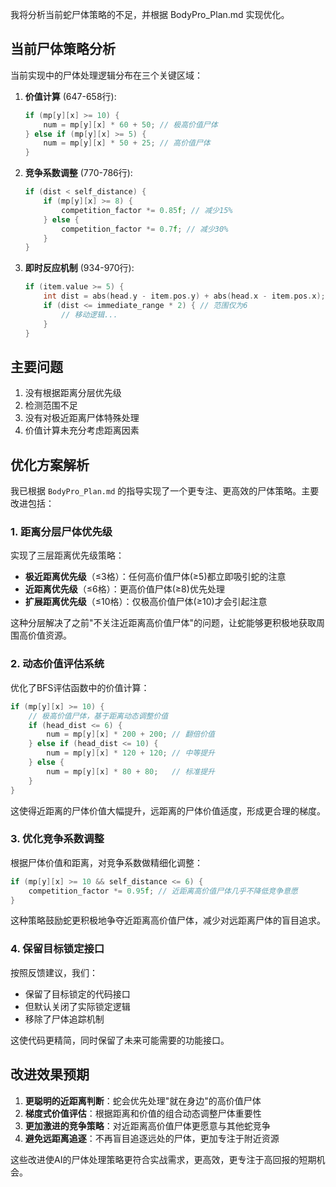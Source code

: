 我将分析当前蛇尸体策略的不足，并根据 BodyPro_Plan.md 实现优化。

## 当前尸体策略分析

当前实现中的尸体处理逻辑分布在三个关键区域：

1. **价值计算** (647-658行):

   ```cpp
   if (mp[y][x] >= 10) {
       num = mp[y][x] * 60 + 50; // 极高价值尸体
   } else if (mp[y][x] >= 5) {
       num = mp[y][x] * 50 + 25; // 高价值尸体
   }
   ```
2. **竞争系数调整** (770-786行):

   ```cpp
   if (dist < self_distance) {
       if (mp[y][x] >= 8) {
           competition_factor *= 0.85f; // 减少15%
       } else {
           competition_factor *= 0.7f; // 减少30%
       }
   }
   ```
3. **即时反应机制** (934-970行):

   ```cpp
   if (item.value >= 5) {
       int dist = abs(head.y - item.pos.y) + abs(head.x - item.pos.x);
       if (dist <= immediate_range * 2) { // 范围仅为6
           // 移动逻辑...
       }
   }
   ```

## 主要问题

1. 没有根据距离分层优先级
2. 检测范围不足
3. 没有对极近距离尸体特殊处理
4. 价值计算未充分考虑距离因素

## 优化方案解析

我已根据 `BodyPro_Plan.md` 的指导实现了一个更专注、更高效的尸体策略。主要改进包括：

### 1. 距离分层尸体优先级

实现了三层距离优先级策略：

- **极近距离优先级**（≤3格）：任何高价值尸体(≥5)都立即吸引蛇的注意
- **近距离优先级**（≤6格）：更高价值尸体(≥8)优先处理
- **扩展距离优先级**（≤10格）：仅极高价值尸体(≥10)才会引起注意

这种分层解决了之前"不关注近距离高价值尸体"的问题，让蛇能够更积极地获取周围高价值资源。

### 2. 动态价值评估系统

优化了BFS评估函数中的价值计算：

```cpp
if (mp[y][x] >= 10) {
    // 极高价值尸体，基于距离动态调整价值
    if (head_dist <= 6) {
        num = mp[y][x] * 200 + 200; // 翻倍价值
    } else if (head_dist <= 10) {
        num = mp[y][x] * 120 + 120; // 中等提升
    } else {
        num = mp[y][x] * 80 + 80;   // 标准提升
    }
}
```

这使得近距离的尸体价值大幅提升，远距离的尸体价值适度，形成更合理的梯度。

### 3. 优化竞争系数调整

根据尸体价值和距离，对竞争系数做精细化调整：

```cpp
if (mp[y][x] >= 10 && self_distance <= 6) {
    competition_factor *= 0.95f; // 近距离高价值尸体几乎不降低竞争意愿
} 
```

这种策略鼓励蛇更积极地争夺近距离高价值尸体，减少对远距离尸体的盲目追求。

### 4. 保留目标锁定接口

按照反馈建议，我们：

- 保留了目标锁定的代码接口
- 但默认关闭了实际锁定逻辑
- 移除了尸体追踪机制

这使代码更精简，同时保留了未来可能需要的功能接口。

## 改进效果预期

1. **更聪明的近距离判断**：蛇会优先处理"就在身边"的高价值尸体
2. **梯度式价值评估**：根据距离和价值的组合动态调整尸体重要性
3. **更加激进的竞争策略**：对近距离高价值尸体更愿意与其他蛇竞争
4. **避免远距离追逐**：不再盲目追逐远处的尸体，更加专注于附近资源

这些改进使AI的尸体处理策略更符合实战需求，更高效，更专注于高回报的短期机会。
